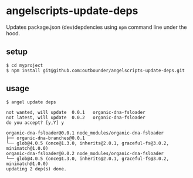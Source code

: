 # angelscripts-update-deps

Updates package.json (dev)depdencies using `npm` command line under the hood.

## setup

    $ cd myproject
    $ npm install git@github.com:outbounder/angelscripts-update-deps.git

## usage

    $ angel update deps

    not wanted, will update  0.0.1   organic-dna-fsloader 
    not latest, will update  0.0.2   organic-dna-fsloader 
    do you accept? [y,Y] y

    organic-dna-fsloader@0.0.1 node_modules/organic-dna-fsloader
    ├── organic-dna-branches@0.0.1
    └── glob@4.0.5 (once@1.3.0, inherits@2.0.1, graceful-fs@3.0.2, minimatch@1.0.0)
    organic-dna-fsloader@0.0.2 node_modules/organic-dna-fsloader
    └── glob@4.0.5 (once@1.3.0, inherits@2.0.1, graceful-fs@3.0.2, minimatch@1.0.0)
    updating 2 dep(s) done.
